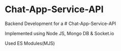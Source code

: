 # Chat-App-Service-API

Backend Development for a # Chat-App-Service-API

Implemented using Node JS, Mongo DB & Socket.io

Used ES Modules(MJS)
